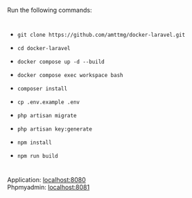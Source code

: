 Run the following commands:
#
- <pre><code>git clone https://github.com/amttmg/docker-laravel.git</code></pre>
- <pre><code>cd docker-laravel</code></pre>
- <pre><code>docker compose up -d --build</code></pre>
- <pre><code>docker compose exec workspace bash</code></pre>
- <pre><code>composer install</code></pre>
- <pre><code>cp .env.example .env</code></pre>
- <pre><code>php artisan migrate</code></pre>
- <pre><code>php artisan key:generate</code></pre>
- <pre><code>npm install</code></pre>
- <pre><code>npm run build</code></pre>
#
  Application: <a href="http://localhost:8080" target="_blank">localhost:8080</a> <br>
  Phpmyadmin: <a href="http://localhost:8081" target="_blank">localhost:8081</a>
  
